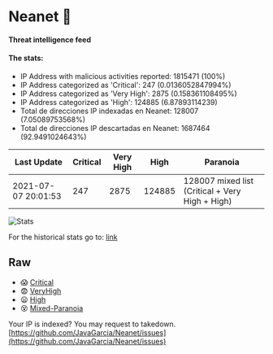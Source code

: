 # Neanet :hocho:
#### Threat intelligence feed
#### The stats:

- IP Address with malicious activities reported: 1815471 (100%)
- IP Address categorized as 'Critical':  247 (0.0136052847994%)
- IP Address categorized as 'Very High':  2875 (0.158361108495%)
- IP Address categorized as 'High':  124885 (6.87893114239)
- Total de direcciones IP indexadas en Neanet:  128007 (7.05089753568%)
- Total de direcciones IP descartadas en Neanet:  1687464 (92.9491024643%)

| Last Update | Critical | Very High | High | Paranoia |
| --- | --- | --- | --- | --- |
| 2021-07-07 20:01:53 | 247 | 2875 | 124885 | 128007 mixed list (Critical + Very High + High)|

![Stats](https://docs.google.com/spreadsheets/d/e/2PACX-1vSnaNMIXVabIpDJjufMlzH7poXnshF3mgd8Is1g9ytUEzVsP5my4Trn8f-xkoLLQ38xpL3HtmUexLo6/pubchart?oid=501124687&format=image)

For the historical stats go to: [link](/stats.csv)
## Raw
- :scream: [Critical](https://raw.githubusercontent.com/JavaGarcia/Neanet/master/blacklists/neanet_critical.txt)
- :fearful: [VeryHigh](https://raw.githubusercontent.com/JavaGarcia/Neanet/master/blacklists/neanet_veryHigh.txtt)
- :frowning: [High](https://raw.githubusercontent.com/JavaGarcia/Neanet/master/blacklists/neanet_high.txt)
- :dizzy_face: [Mixed-Paranoia](https://raw.githubusercontent.com/JavaGarcia/Neanet/master/blacklists/neanet_all.txt)


Your IP is indexed? You may request to takedown. [https://github.com/JavaGarcia/Neanet/issues](https://github.com/JavaGarcia/Neanet/issues)























































































































































































































































































































































































































































































































































































































































































































































































































































































































































































































































































































































































































































































































































































































































































































































































































































































































































































































































































































































































































































































































































































































































































































































































































































































































































































































































































































































































































































































































































































































































































































































































































































































































































































































































































































































































































































































































































































































































































































































































































































































































































































































































































































































































































































































































































































































































































































































































































































































































































































































































































































































































































































































































































































































































































































































































































































































































































































































































































































































































































































































































































































































































































































































































































































































































































































































































































































































































































































































































































































































































































































































































































































































































































































































































































































































































































































